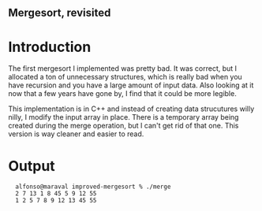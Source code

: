 ## Mergesort, revisited ##

# Introduction

The first mergesort I implemented was pretty bad.  It was correct, but I allocated a ton of unnecessary structures, which is really bad when you have recursion and you have a large amount of input data.  Also looking at it now that a few years have gone by, I find that it could be more legible.

This implementation is in C++ and instead of creating data strucutures willy nilly, I modify the input array in place.  There is a temporary array being created during the merge operation, but I can't get rid of that one.  This version is way cleaner and easier to read.

# Output

      alfonso@maraval improved-mergesort % ./merge 
      2 7 13 1 8 45 5 9 12 55 
      1 2 5 7 8 9 12 13 45 55 
